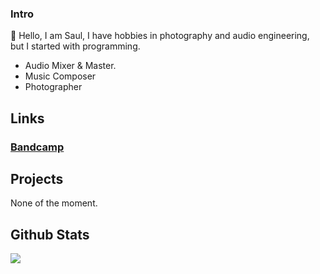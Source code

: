 ### Intro

👋 Hello, I am Saul, I have hobbies in photography and audio engineering, but I started with programming.

-   Audio Mixer & Master.
-   Music Composer
-   Photographer

## Links

### [Bandcamp](https://saulmontealvo.bandcamp.com/)

## Projects

None of the moment.

## Github Stats

<img src="https://github-readme-stats.vercel.app/api?username=saulmontealvo&&show_icons=true&theme=tokyonight&hide_border=true&count_private=true"/>

